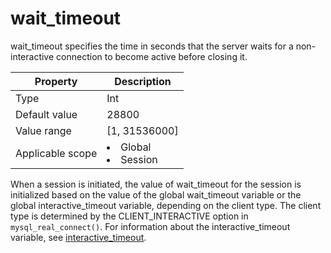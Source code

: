 # wait_timeout

wait_timeout specifies the time in seconds that the server waits for a non-interactive connection to become active before closing it.

| **Property** | **Description** |
|--------|------------------------------------------------------------------------------------------------------------|
| Type | Int |
| Default value | 28800 |
| Value range | \[1, 31536000\] |
| Applicable scope | <li> Global   <li> Session |

When a session is initiated, the value of wait_timeout for the session is initialized based on the value of the global wait_timeout variable or the global interactive_timeout variable, depending on the client type. The client type is determined by the CLIENT_INTERACTIVE option in `mysql_real_connect()`.  For information about the interactive_timeout variable, see [interactive_timeout](../200.system-variable-of-mysql-mode/3200.interactive_timeout-of-mysql-mode.md).
